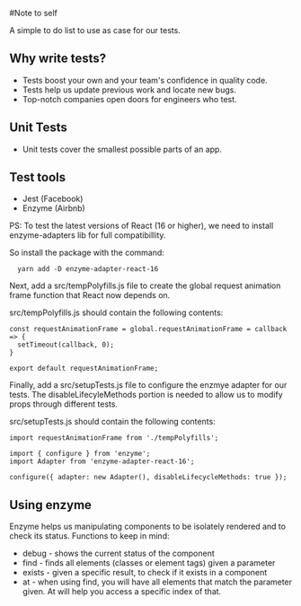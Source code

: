 #Note to self

A simple to do list to use as case for our tests.

## Why write tests?

* Tests boost your own and your team's confidence in quality code.
* Tests help us update previous work and locate new bugs.
* Top-notch companies open doors for engineers who test.

## Unit Tests

* Unit tests cover the smallest possible parts of an app.

## Test tools
* Jest (Facebook)
* Enzyme (Airbnb)

PS:
To test the latest versions of React (16 or higher), we need to install enzyme-adapters lib for full compatibillity.

So install the package with the command:
```
  yarn add -D enzyme-adapter-react-16 
```

Next, add a src/tempPolyfills.js file to create the global request animation frame function that React now depends on.

src/tempPolyfills.js should contain the following contents:
```
const requestAnimationFrame = global.requestAnimationFrame = callback => {
  setTimeout(callback, 0);
}
 
export default requestAnimationFrame;
```
Finally, add a src/setupTests.js file to configure the enzmye adapter for our tests. The disableLifecyleMethods portion is needed to allow us to modify props through different tests.

src/setupTests.js should contain the following contents:
```
import requestAnimationFrame from './tempPolyfills';
 
import { configure } from 'enzyme';
import Adapter from 'enzyme-adapter-react-16';
 
configure({ adapter: new Adapter(), disableLifecycleMethods: true });
```

## Using enzyme

Enzyme helps us manipulating components to be isolately rendered and to check its status. Functions to keep in mind:

* debug - shows the current status of the component
* find - finds all elements (classes or element tags) given a parameter
* exists - given a specific result, to check if it exists in a component
* at - when using find, you will have all elements that match the parameter given. At will help you access a specific index of that.